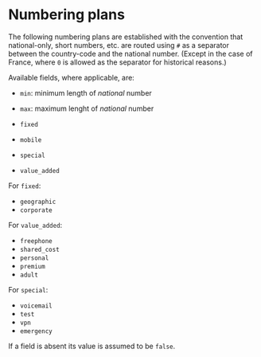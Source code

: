 Numbering plans
===============

The following numbering plans are established with the convention that national-only, short numbers, etc. are routed using `#` as a separator between the country-code and the national number. (Except in the case of France, where `0` is allowed as the separator for historical reasons.)

Available fields, where applicable, are:

- `min`: minimum length of _national_ number
- `max`: maximum lenght of _national_ number

- `fixed`
- `mobile`
- `special`
- `value_added`

For `fixed`:
- `geographic`
- `corporate`

For `value_added`:
- `freephone`
- `shared_cost`
- `personal`
- `premium`
- `adult`

For `special`:
- `voicemail`
- `test`
- `vpn`
- `emergency`

If a field is absent its value is assumed to be `false`.
